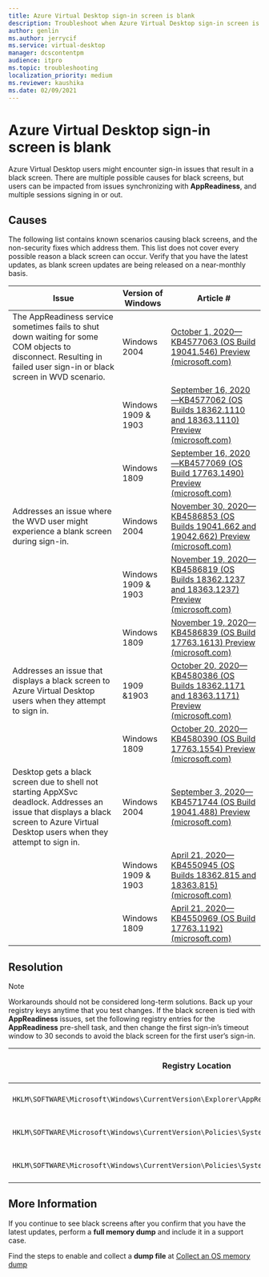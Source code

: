 ```yaml
---
title: Azure Virtual Desktop sign-in screen is blank
description: Troubleshoot when Azure Virtual Desktop sign-in screen is blank
author: genlin
ms.author: jerrycif
ms.service: virtual-desktop
manager: dcscontentpm
audience: itpro
ms.topic: troubleshooting
localization_priority: medium
ms.reviewer: kaushika
ms.date: 02/09/2021
---
```


# Azure Virtual Desktop sign-in screen is blank

Azure Virtual Desktop users might encounter sign-in issues that result in a black screen. There are multiple possible causes for black screens, but users can be impacted from issues synchronizing with **AppReadiness**, and multiple sessions signing in or out.

## Causes

The following list contains known scenarios causing black screens, and the non-security fixes which address them. This list does not cover every possible reason a black screen can occur. Verify that you have the latest updates, as blank screen updates are being released on a near-monthly basis.

|Issue|Version of Windows|Article #|
|---|---|---|
|The AppReadiness service sometimes fails to shut down waiting for some COM objects to disconnect. Resulting in failed user sign-in or black screen in WVD scenario.|Windows 2004|[October 1, 2020—KB4577063 (OS Build 19041.546) Preview (microsoft.com)](https://support.microsoft.com/topic/october-1-2020-kb4577063-os-build-19041-546-preview-7d0e27fb-f971-dbc6-aebe-f3026873412d)|
||Windows 1909 & 1903|[September 16, 2020—KB4577062 (OS Builds 18362.1110 and 18363.1110) Preview (microsoft.com)](https://support.microsoft.com/topic/september-16-2020-kb4577062-os-builds-18362-1110-and-18363-1110-preview-0a7c8d93-3b09-a29f-3ff4-24898996ee15)|
||Windows 1809|[September 16, 2020—KB4577069 (OS Build 17763.1490) Preview (microsoft.com)](https://support.microsoft.com/topic/september-16-2020-kb4577069-os-build-17763-1490-preview-fcc63e7f-dbf1-ab01-9a11-1f79983e8526)|
|Addresses an issue where the WVD user might experience a blank screen during sign-in.|Windows 2004|[November 30, 2020—KB4586853 (OS Builds 19041.662 and 19042.662) Preview (microsoft.com)](https://support.microsoft.com/topic/november-30-2020-kb4586853-os-builds-19041-662-and-19042-662-preview-8fb07fb8-a7dd-ea62-d65e-3305da09f92e)|
||Windows 1909 & 1903|[November 19, 2020—KB4586819 (OS Builds 18362.1237 and 18363.1237) Preview (microsoft.com)](https://support.microsoft.com/topic/november-19-2020-kb4586819-os-builds-18362-1237-and-18363-1237-preview-25cbb849-74af-b8b8-29b8-68aa925e8cc3)|
||Windows 1809|[November 19, 2020—KB4586839 (OS Build 17763.1613) Preview (microsoft.com)](https://support.microsoft.com/topic/november-19-2020-kb4586839-os-build-17763-1613-preview-aeebda71-959c-48e0-204f-7d9dc84db0f0)|
|Addresses an issue that displays a black screen to Azure Virtual Desktop users when they attempt to sign in.|1909 &1903|[October 20, 2020—KB4580386 (OS Builds 18362.1171 and 18363.1171) Preview (microsoft.com)](https://support.microsoft.com/topic/october-20-2020-kb4580386-os-builds-18362-1171-and-18363-1171-preview-7a1b577a-fb8b-7d8a-7be9-9908281a2d01)|
||Windows 1809|[October 20, 2020—KB4580390 (OS Build 17763.1554) Preview (microsoft.com)](https://support.microsoft.com/topic/october-20-2020-kb4580390-os-build-17763-1554-preview-ac4799c9-838f-8665-a968-0f19b6cb1049)|
|Desktop gets a black screen due to shell not starting AppXSvc deadlock. Addresses an issue that displays a black screen to Azure Virtual Desktop users when they attempt to sign in.|Windows 2004|[September 3, 2020—KB4571744 (OS Build 19041.488) Preview (microsoft.com)](https://support.microsoft.com/topic/september-3-2020-kb4571744-os-build-19041-488-preview-0efa4a7a-3947-6b9a-589e-c91fdb8ef291)|
||Windows 1909 & 1903|[April 21, 2020—KB4550945 (OS Builds 18362.815 and 18363.815) (microsoft.com)](https://support.microsoft.com/topic/april-21-2020-kb4550945-os-builds-18362-815-and-18363-815-1c4a510e-903d-a051-a959-ed3e2567a1d2)|
||Windows 1809|[April 21, 2020—KB4550969 (OS Build 17763.1192) (microsoft.com)](https://support.microsoft.com/topic/april-21-2020-kb4550969-os-build-17763-1192-ef6db414-da26-863e-f113-868741998b9b)|

## Resolution

> [!NOTE]
> Workarounds should not be considered long-term solutions. Back up your registry keys anytime that you test changes.
If the black screen is tied with **AppReadiness** issues, set the following registry entries for the **AppReadiness** pre-shell task, and then change the first sign-in’s timeout window to 30 seconds to avoid the black screen for the first user’s sign-in.  

|Registry Location|Data Type|Value|New timeout duration|
|---|---|---|---|
|`HKLM\SOFTWARE\Microsoft\Windows\CurrentVersion\Explorer\AppReadinessPreShellTimeoutMs`|Data Type: `DWORD`|Value: `0x7530`|30000 ms = 30s|
|`HKLM\SOFTWARE\Microsoft\Windows\CurrentVersion\Policies\System\FirstLogonTimeout`|Data Type: `DWORD`|Value: `0x1e`|30000 ms = 30s|
|`HKLM\SOFTWARE\Microsoft\Windows\CurrentVersion\Policies\System\DelayedDesktopSwitchTimeout`|Data Type: `DWORD`|Value: `0x1e`|30000 ms = 30s|

## More Information

If you continue to see black screens after you confirm that you have the latest updates, perform a **full memory dump** and include it in a support case.

Find the steps to enable and collect a **dump file** at [Collect an OS memory dump](/azure/virtual-machines/troubleshooting/boot-error-troubleshoot-windows#collect-an-os-memory-dump)
